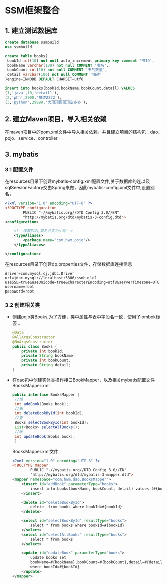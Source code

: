 # SSM框架整合

## 1. 建立测试数据库
```sql
create database ssmbuild
use ssmbuild

create table books(
 bookId int(10) not null auto_increment primary key comment '书ID',
 bookName varchar(100) not null COMMENT '书名',
 bookCount int(10) not null COMMENT '书的数量',
 detail varchar(100) not null COMMENT '描述'
)engine=INNODB DEFAULT CHARSET=utf8  

insert into books(bookId,bookName,bookCount,detail) VALUES
(1,'java',10,'detail1'),
(2,'phh',2000,'描述2222'),
(3,'python',29999,'大顶顶顶顶顶定多多');
```

## 2. 建立Maven项目，导入相关依赖
在maven项目中的pom.xml文件中导入相关依赖，并且建立项目的结构包：dao、pojo、service、controller 
  
## 3. mybatis
### 3.1 配置文件
在resources目录下创建mybatis-config.xml配置文件,关于数据库的连以及sqlSeesionFactory交由Spring来做，因此mybatis-config.xml文件中,设置别名，
```xml
<?xml version="1.0" encoding="UTF-8" ?>
<!DOCTYPE configuration
        PUBLIC "-//mybatis.org//DTD Config 3.0//EN"
        "http://mybatis.org/dtd/mybatis-3-config.dtd">
<configuration>

    <!--设置别名,类名会变为小写-->
    <typeAliases>
        <package name="com.hwm.pojo"/>
    </typeAliases>

</configuration>
```
在resources目录下创建dp.properties文件，存储数据库连接信息
```properties
driver=com.mysql.cj.jdbc.Driver
url=jdbc:mysql://localhost:3306/ssmbuild?useSSL=true&useUnicode=true&characterEncoding=utf8&serverTimezone=UTC
username=root
password=root
```
### 3.2 创建相关类
-  创建pojo类Books,为了方便，类中属性与表中字段名一致，使用了lombok标签 。
   ```java
   @Data
   @AllArgsConstructor
   @NoArgsConstructor
   public class Books {
       private int bookId;
       private String bookName;
       private int bookCount;
       private String detail;
   }

   ```
-  在dao包中创建实体类操作接口BookMapper，以及相关mybatis配置文件BooksMapper.xml
   ```java
   public interface BooksMapper {
    //增
    int addBook(Books book);
    //删
    int deleteBookById(int bookId);
    //查
    Books selectBookById(int bookId);
    List<Books> selectAllBooks();
    //改
    int updateBook(Books book);
    }
   ```
   BooksMapper.xml文件
   ```xml
   <?xml version="1.0" encoding="UTF-8" ?>
   <!DOCTYPE mapper
           PUBLIC "-//mybatis.org//DTD Config 3.0//EN"
           "http://mybatis.org/dtd/mybatis-3-mapper.dtd">
   <mapper namespace="com.hwm.dao.BooksMapper">
       <insert id="addBook" parameterType="books">
           insert into books(bookName, bookCount, detail) values (#{bookName}, #{bookCount}, #{detail})
       </insert>

       <delete id="deleteBookById">
           delete  from books where bookId=#{bookId}
       </delete>

       <select id="selectBookById" resultType="books">
           select * from books where bookId=#{bookId}
       </select>
       <select id="selectAllBooks" resultType="books">
           select * from books
       </select>

       <update id="updateBook" parameterType="books">
           update books set 
           bookName=#{bookName},bookCount=#{bookCount},detail=#{detail}
           where bookId=#{bookId}
       </update>
   </mapper>
   ```
